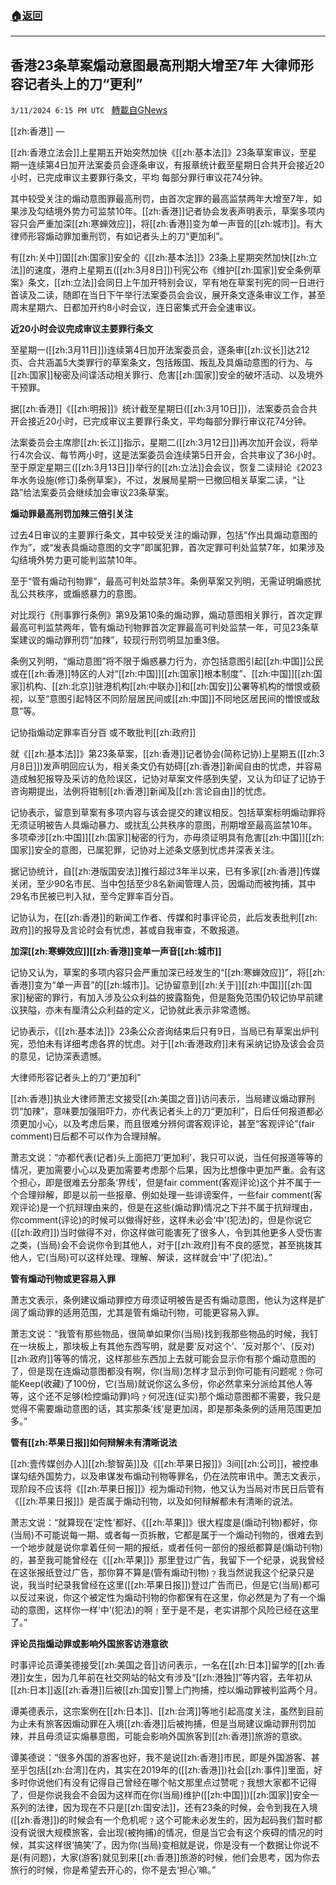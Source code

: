 ###  [:house:返回](README.md)
---


## 香港23条草案煽动意图最高刑期大增至7年 大律师形容记者头上的刀“更利”
`3/11/2024 6:15 PM UTC ` [轉載自GNews](https://gnews.org/articles/2385122)

[[zh:香港]] — 

[[zh:香港立法会]]上星期五开始突然加快《[[zh:基本法]]》23条草案审议，至星期一连续第4日加开法案委员会逐条审议，有报章统计截至星期日合共开会接近20小时，已完成审议主要罪行条文，平均 每部分罪行审议花74分钟。

其中较受关注的煽动意图罪最高刑罚，由首次定罪的最高监禁两年大增至7年，如果涉及勾结境外势力可监禁10年。[[zh:香港]]记者协会发表声明表示，草案多项内容只会严重加深[[zh:寒蝉效应]]，将[[zh:香港]]变为单一声音的[[zh:城市]]。有大律师形容煽动罪加重刑罚，有如记者头上的刀“更加利”。

有[[zh:关中]]国[[zh:国家]]安全的《[[zh:基本法]]》23条上星期突然加快[[zh:立法]]的速度，港府上星期五([[zh:3月8日]])刊宪公布《维护[[zh:国家]]安全条例草案》条文，[[zh:立法]]会同日上午加开特别会议，罕有地在草案刊宪的同一日进行首读及二读，随即在当日下午举行法案委员会会议，展开条文逐条审议工作，甚至周末星期六、日都加开约8小时会议，连日密集式开会全速审议。

**近20小时会议完成审议主要罪行条文**

至星期一([[zh:3月11日]])连续第4日加开法案委员会，逐条审[[zh:议长]]达212页、合共涵盖5大类罪行的草案条文，包括叛国、叛乱及具煽动意图的行为、与[[zh:国家]]秘密及间谍活动相关罪行、危害[[zh:国家]]安全的破坏活动、以及境外干预罪。

据[[zh:香港]]《[[zh:明报]]》统计截至星期日([[zh:3月10日]])，法案委员会合共开会接近20小时，已完成审议主要罪行条文，平均每部分罪行审议花74分钟。

法案委员会主席廖[[zh:长江]]指示，星期二([[zh:3月12日]])再次加开会议，将举行4次会议、每节两小时，这是法案委员会连续第5日开会，合共审议了36小时。至于原定星期三([[zh:3月13日]])举行的[[zh:立法]]会会议，恢复二读辩论《2023年水务设施(修订)条例草案》，不过，发展局星期一已撤回相关草案二读，“让路”给法案委员会继续加会审议23条草案。

**煽动罪最高刑罚加辣三倍引关注**

过去4日审议的主要罪行条文，其中较受关注的煽动罪，包括“作出具煽动意图的作为”，或“发表具煽动意图的文字”即属犯罪，首次定罪可判处监禁7年，如果涉及勾结境外势力更可能判监禁10年。

至于“管有煽动刊物罪”，最高可判处监禁3年。条例草案又列明，无需证明煽惑扰乱公共秩序，或煽惑暴力的意图。

对比现行《刑事罪行条例》第9及第10条的煽动罪，煽动意图相关罪行，首次定罪最高可判监禁两年，管有煽动刊物罪首次定罪最高可判处监禁一年，可见23条草案建议的煽动罪刑罚“加辣”，较现行刑罚明显加重3倍。

条例又列明，“煽动意图”将不限于煽惑暴力行为，亦包括意图引起[[zh:中国]]公民或在[[zh:香港]]特区的人对“[[zh:中国]][[zh:国家]]根本制度”、[[zh:中国]][[zh:国家]]机构、[[zh:北京]]驻港机构[[zh:中联办]]和[[zh:国安]]公署等机构的憎恨或藐视，以至“意图引起特区不同阶层居民间或[[zh:中国]]不同地区居民间的憎恨或敌意”等。

记协指煽动定罪率百分百 或不敢批判[[zh:政府]]

就《[[zh:基本法]]》第23条草案，[[zh:香港]]记者协会(简称记协)上星期五([[zh:3月8日]])发声明回应认为，相关条文仍有妨碍[[zh:香港]]新闻自由的忧虑，并容易造成触犯报导及采访的危险误区，记协对草案文件感到失望，又认为印证了记协于咨询期提出，法例将钳制[[zh:香港]]新闻及[[zh:言论自由]]的忧虑。

记协表示，留意到草案有多项内容与该会提交的建议相反。包括草案标明煽动罪将无须证明被告人具煽动暴力、或扰乱公共秩序的意图，刑期增至最高监禁10年。多项牵涉[[zh:中国]][[zh:国家]]秘密的行为，亦毋须证明具有危害[[zh:中国]][[zh:国家]]安全的意图，已属犯罪，记协对上述条文感到忧虑并深表关注。

据记协统计，自[[zh:港版国安法]]推行超过3年半以来，已有多家[[zh:香港]]传媒关闭，至少90名市民、当中包括至少8名新闻管理人员，因煽动而被拘捕，其中29名市民被已判入狱，至今定罪率百分百。

记协认为，在[[zh:香港]]的新闻工作者、传媒和时事评论员，此后发表批判[[zh:政府]]的报导及言论时会有忧虑，甚或自我审查，不敢报道。

**加深[[zh:寒蝉效应]][[zh:香港]]变单一声音[[zh:城市]]**

记协又认为，草案的多项内容只会严重加深已经发生的“[[zh:寒蝉效应]]”，将[[zh:香港]]变为“单一声音”的[[zh:城市]]。记协留意到[[zh:关于]][[zh:中国]][[zh:国家]]秘密的罪行，有加入涉及公众利益的披露豁免，但是豁免范围仍较记协早前建议狭隘，亦未有厘清公众利益的定义，记协就此表示非常遗憾。

记协表示，《[[zh:基本法]]》23条公众咨询结束后只有9日，当局已有草案出炉刊宪，恐怕未有详细考虑各界的忧虑。对于[[zh:香港政府]]未有采纳记协及该会会员的意见，记协深表遗憾。

大律师形容记者头上的刀“更加利”

[[zh:香港]]执业大律师萧志文接受[[zh:美国之音]]访问表示，当局建议煽动罪刑罚“加辣”，意味要加强阻吓力，亦代表记者头上的刀“更加利”，日后任何报道都必须更加小心，以及考虑后果，而且很难分辨何谓客观评论，甚至“客观评论”(fair comment)日后都不可以作为合理辩解。

萧志文说：“亦都代表(记者)头上面把刀‘更加利’，我只可以说，当任何报道等等的情况，更加需要小心以及更加需要考虑那个后果，因为比想像中更加严重。会有这个担心，即是很难去分那条‘界线’，但是fair comment(客观评论)这个并不属于一个合理辩解，即是以前一些报章、例如处理一些诽谤案件，一些fair comment(客观评论)是一个抗辩理由来的，但是在这些(煽动罪)情况之下并不属于抗辩理由，你comment(评论)的时候可以做得好些，这样未必会‘中’(犯法)的，但是你说它([[zh:政府]])当时做得不对，你这样做可能害死了很多人，令到其他更多人受伤害之类，(当局)会不会说你令到其他人，对于[[zh:政府]]有不良的感觉，甚至挑拨其他人，它(当局)可以这样处理、理解、解读，这样就会‘中’了(犯法)。”

**管有煽动刊物或更容易入罪**

萧志文表示，条例建议煽动罪控方毋须证明被告是否有煽动意图，他认为这样是扩阔了煽动罪的适用范围，尤其是管有煽动刊物，可能更容易入罪。

萧志文说：“我管有那些物品，很简单如果你(当局)找到我那些物品的时候，我钉在一块板上，那块板上有其他东西写明，就是要‘反对这个’、‘反对那个’、(反对)[[zh:政府]]等等的情况，这样那些东西加上去就可能会显示你有那个煽动意图的了，但是现在连煽动意图都没有啊，你(当局)怎样才显示到你可能有问题呢﹖你可能Keep(收藏)了100份，它(当局)就说你这么多份，你必然拿来分派给其他人等等，这个还不足够(检控煽动罪)吗﹖何况连(证实)那个煽动意图都不需要，我只是觉得不需要煽动意图的话，其实那条‘线’是更加阔，即是那条条例的适用范围更加多。”

**管有[[zh:苹果日报]]如何辩解未有清晰说法**

[[zh:壹传媒创办人]][[zh:黎智英]]及《[[zh:苹果日报]]》3间[[zh:公司]]，被控串谋勾结外国势力，以及串谋发布煽动刊物等罪名，仍在法院审讯中。萧志文表示，现阶段不应该将《[[zh:苹果日报]]》视为煽动刊物，他又认为当局对市民日后管有《[[zh:苹果日报]]》是否属于煽动刊物，以及如何辩解都未有清晰的说法。

萧志文说：“就算现在‘定性’都好、《[[zh:苹果]]》很大程度是(煽动刊物)都好，你(当局)不可能说每一期、或者每一页拆散，它都是属于一个煽动刊物的，很难去到一个地步就是说你拿着任何一期的报纸，或者任何一部份的报纸都算是(煽动刊物)的，甚至我可能曾经在《[[zh:苹果]]》那里登过广告，我留下一个纪录，说我曾经在这张报纸登过广告，那你算不算是(管有煽动刊物)﹖我当然说我这个纪录只是说，我当时纪录我曾经在这里([[zh:苹果日报]])登过广告而已，但是它(当局)都可以反过来说，你这个被定性为煽动刊物的你都保有在这里，你必然是为了有一个煽动的意图，这样你一样‘中’(犯法)的啊﹗至于是不是，老实讲那个风险已经在这里了。”

**评论员指煽动罪或影响外国旅客访港意欲**

时事评论员谭美德接受[[zh:美国之音]]访问表示，一名在[[zh:日本]]留学的[[zh:香港]]女生，因为几年前在社交网站的帖文有涉及“[[zh:港独]]”等内容，去年初从[[zh:日本]]返[[zh:香港]]后被[[zh:国安]]警上门拘捕，控以煽动罪被判监两个月。

谭美德表示，这宗案例在[[zh:日本]]、[[zh:台湾]]等地引起高度关注，虽然到目前为止未有旅客因煽动罪在入境[[zh:香港]]后被拘捕，但是当局建议煽动罪刑罚加辣，并且毋须证实煽暴意图，可能会影响外国旅客到[[zh:香港]]旅游的意欲。

谭美德说：“很多外国的游客也好，我不是说[[zh:香港]]市民，即是外国游客、甚至乎包括[[zh:台湾]]在内，其实在2019年的([[zh:香港]])社会[[zh:事件]]里面，好多时你说他们有没有记得自己曾经在哪个帖文那里点过赞呢﹖我想大家都不记得了，但是你说我会不会因为这样而在你(当局)维护([[zh:中国]])[[zh:国家]]安全一系列的法律，因为现在不只是[[zh:国安法]]，还有23条的时候，会令到我在入境([[zh:香港]])的时候会有一个危机呢﹖这个可能未必发生的，因为起码我们暂时都没有说很大规模旅客，会出现(被拘捕)的情况，但是当它会有这个疾碍的情况的时候，其实这样很‘搞笑’了，因为你(当局)变相就是说，你是没有一个数据让你说不是(有问题)，大家(游客)就见到来[[zh:香港]]旅游的时候，他们会思考，因为你去旅行的时候，你是希望去开心的，你不是去‘担心’嘛。”
